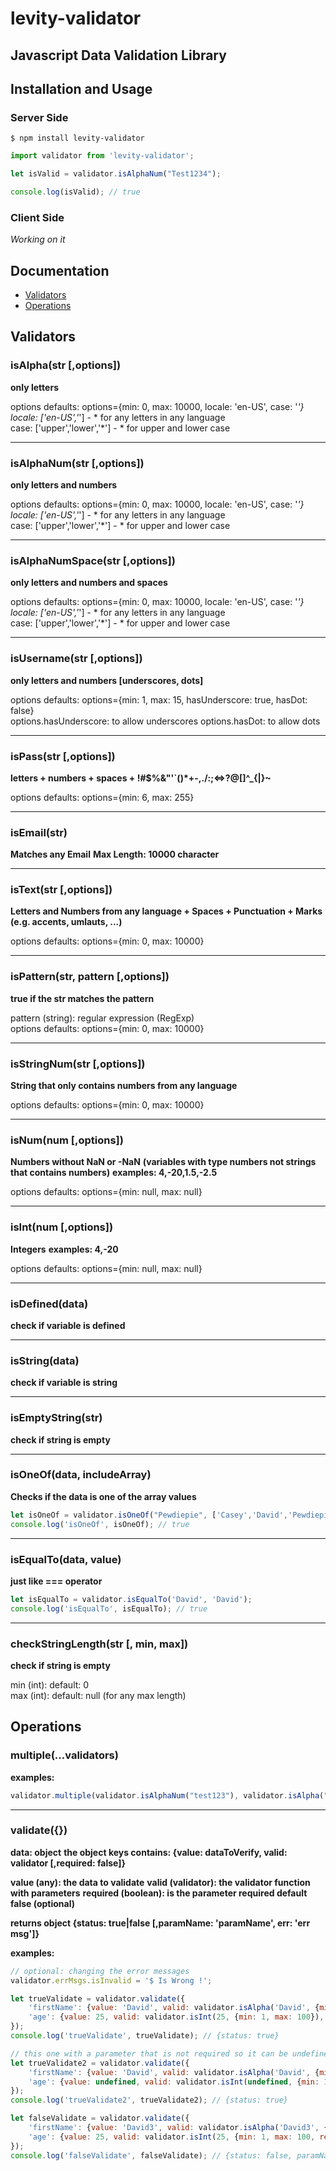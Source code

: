 # levity-validator
## Javascript Data Validation Library

## Installation and Usage

### Server Side

```
$ npm install levity-validator
```

```javascript
import validator from 'levity-validator';

let isValid = validator.isAlphaNum("Test1234");

console.log(isValid); // true
```

### Client Side

*Working on it*

## Documentation

- [Validators](README.md#Validators) 
- [Operations](README.md#Operations)

## Validators

### isAlpha(str [,options])

**only letters**

options defaults: options={min: 0, max: 10000, locale: 'en-US', case: '*'}<br>
locale: ['en-US','*'] - * for any letters in any language<br>
case: ['upper','lower','*'] - * for upper and lower case<br>

<hr>

### isAlphaNum(str [,options])

**only letters and numbers**

options defaults: options={min: 0, max: 10000, locale: 'en-US', case: '*'}<br>
locale: ['en-US','*'] - * for any letters in any language<br>
case: ['upper','lower','*'] - * for upper and lower case<br>

<hr>

### isAlphaNumSpace(str [,options])

**only letters and numbers and spaces**

options defaults: options={min: 0, max: 10000, locale: 'en-US', case: '*'}<br>
locale: ['en-US','*'] - * for any letters in any language<br>
case: ['upper','lower','*'] - * for upper and lower case<br>

<hr>

### isUsername(str [,options])

**only letters and numbers [underscores, dots]**

options defaults: options={min: 1, max: 15, hasUnderscore: true, hasDot: false}<br>
options.hasUnderscore: to allow underscores
options.hasDot: to allow dots

<hr>

### isPass(str [,options])

**letters + numbers + spaces + !#$%&"'`()*+-,./:;<=>?@[\]^_{|}~**

options defaults: options={min: 6, max: 255}<br>

<hr>

### isEmail(str)

**Matches any Email**
**Max Length: 10000 character**

<hr>

### isText(str [,options])

**Letters and Numbers from any language + Spaces + Punctuation + Marks (e.g. accents, umlauts, ...)**

options defaults: options={min: 0, max: 10000}

<hr>

### isPattern(str, pattern [,options])

**true if the str matches the pattern**

pattern (string): regular expression (RegExp)<br>
options defaults: options={min: 0, max: 10000}

<hr>

### isStringNum(str [,options])

**String that only contains numbers from any language**

options defaults: options={min: 0, max: 10000}

<hr>

### isNum(num [,options])

**Numbers without NaN or -NaN**
**(variables with type numbers not strings that contains numbers)**
**examples: 4,-20,1.5,-2.5**

options defaults: options={min: null, max: null}

<hr>

### isInt(num [,options])

**Integers**
**examples: 4,-20**

options defaults: options={min: null, max: null}

<hr>

### isDefined(data)

**check if variable is defined**

<hr>

### isString(data)

**check if variable is string**

<hr>

### isEmptyString(str)

**check if string is empty**

<hr>

### isOneOf(data, includeArray)

**Checks if the data is one of the array values**

```Javascript
let isOneOf = validator.isOneOf("Pewdiepie", ['Casey','David','Pewdiepie']);
console.log('isOneOf', isOneOf); // true
```

<hr>

### isEqualTo(data, value)

**just like === operator**

```Javascript
let isEqualTo = validator.isEqualTo('David', 'David');
console.log('isEqualTo', isEqualTo); // true
```

<hr>

### checkStringLength(str [, min, max])

**check if string is empty**

min (int): default: 0<br>
max (int): default: null (for any max length)<br>

## Operations

### multiple(...validators)

**examples:**

```javascript
validator.multiple(validator.isAlphaNum("test123"), validator.isAlpha("test")); // true
```

<hr>

### validate({})

**data: object**
**the object keys contains: {value: dataToVerify, valid: validator [,required: false]}**

**value (any): the data to validate**
**valid (validator): the validator function with parameters**
**required (boolean): is the parameter required default false (optional)**

**returns object {status: true|false [,paramName: 'paramName', err: 'err msg']}**

**examples:**

```javascript
// optional: changing the error messages
validator.errMsgs.isInvalid = '$ Is Wrong !';

let trueValidate = validator.validate({
	'firstName': {value: 'David', valid: validator.isAlpha('David', {min: 3}), required: true},
	'age': {value: 25, valid: validator.isInt(25, {min: 1, max: 100}), required: true}
});
console.log('trueValidate', trueValidate); // {status: true}

// this one with a parameter that is not required so it can be undefined and still true
let trueValidate2 = validator.validate({
	'firstName': {value: 'David', valid: validator.isAlpha('David', {min: 3}), required: true},
	'age': {value: undefined, valid: validator.isInt(undefined, {min: 1, max: 100})}
});
console.log('trueValidate2', trueValidate2); // {status: true}

let falseValidate = validator.validate({
	'firstName': {value: 'David3', valid: validator.isAlpha('David3', {min: 3, required: true})},
	'age': {value: 25, valid: validator.isInt(25, {min: 1, max: 100, required: true})}
});
console.log('falseValidate', falseValidate); // {status: false, paramName: 'firstName, err: 'firstName is Wrong !'}
```